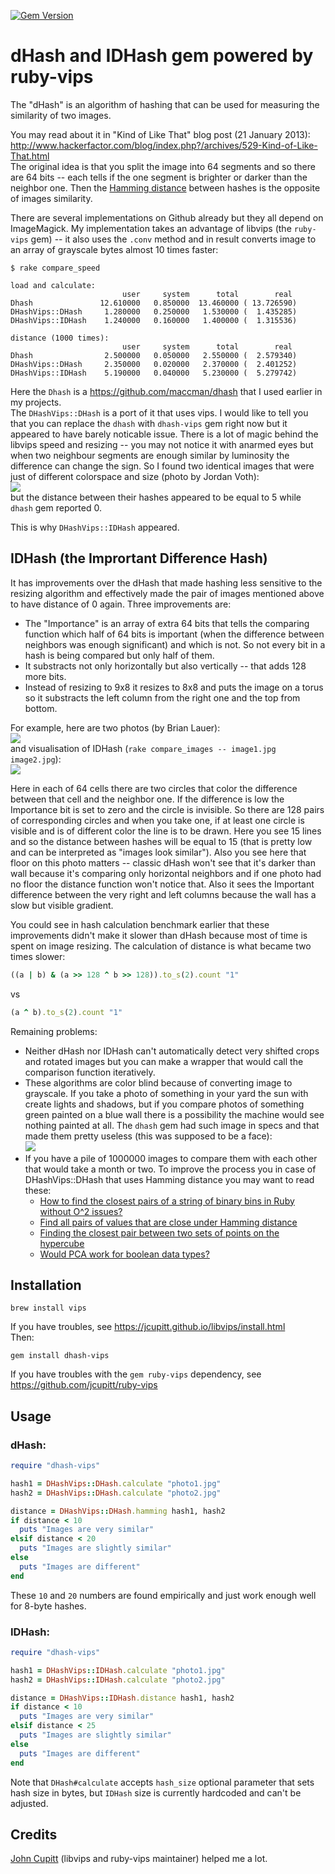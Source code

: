 [![Gem Version](https://badge.fury.io/rb/dhash-vips.svg)](http://badge.fury.io/rb/dhash-vips)

# dHash and IDHash gem powered by ruby-vips

The "dHash" is an algorithm of hashing that can be used for measuring the similarity of two images.

You may read about it in "Kind of Like That" blog post (21 January 2013): http://www.hackerfactor.com/blog/index.php?/archives/529-Kind-of-Like-That.html  
The original idea is that you split the image into 64 segments and so there are 64 bits -- each tells if the one segment is brighter or darker than the neighbor one. Then the [Hamming distance](https://en.wikipedia.org/wiki/Hamming_distance) between hashes is the opposite of images similarity.

There are several implementations on Github already but they all depend on ImageMagick. My implementation takes an advantage of libvips (the `ruby-vips` gem) -- it also uses the `.conv` method and in result converts image to an array of grayscale bytes almost 10 times faster:
```
$ rake compare_speed

load and calculate:
                         user     system      total        real
Dhash               12.610000   0.850000  13.460000 ( 13.726590)
DHashVips::DHash     1.280000   0.250000   1.530000 (  1.435285)
DHashVips::IDHash    1.240000   0.160000   1.400000 (  1.315536)

distance (1000 times):
                         user     system      total        real
Dhash                2.500000   0.050000   2.550000 (  2.579340)
DHashVips::DHash     2.350000   0.020000   2.370000 (  2.401252)
DHashVips::IDHash    5.190000   0.040000   5.230000 (  5.279742)
```

Here the `Dhash` is a https://github.com/maccman/dhash that I used earlier in my projects.  
The `DHashVips::DHash` is a port of it that uses vips. I would like to tell you that you can replace the `dhash` with `dhash-vips` gem right now but it appeared to have barely noticable issue. There is a lot of magic behind the libvips speed and resizing -- you may not notice it with anarmed eyes but when two neighbour segments are enough similar by luminosity the difference can change the sign. So I found two identical images that were just of different colorspace and size (photo by Jordan Voth):  
![](https://storage.googleapis.com/dhash-vips.nakilon.pro/dhash_issue_example.png)  
but the distance between their hashes appeared to be equal to 5 while `dhash` gem reported 0.

This is why `DHashVips::IDHash` appeared.

## IDHash (the Imprortant Difference Hash)

It has improvements over the dHash that made hashing less sensitive to the resizing algorithm and effectively made the pair of images mentioned above to have distance of 0 again. Three improvements are:  
* The "Importance" is an array of extra 64 bits that tells the comparing function which half of 64 bits is important (when the difference between neighbors was enough significant) and which is not. So not every bit in a hash is being compared but only half of them.
* It substracts not only horizontally but also vertically -- that adds 128 more bits.
* Instead of resizing to 9x8 it resizes to 8x8 and puts the image on a torus so it substracts the left column from the right one and the top from bottom.

For example, here are two photos (by Brian Lauer):  
![](https://storage.googleapis.com/dhash-vips.nakilon.pro/idhash_example_in.png)  
and visualisation of IDHash (`rake compare_images -- image1.jpg image2.jpg`):  
![](https://storage.googleapis.com/dhash-vips.nakilon.pro/idhash_example_out.png)  

Here in each of 64 cells there are two circles that color the difference between that cell and the neighbor one. If the difference is low the Importance bit is set to zero and the circle is invisible. So there are 128 pairs of corresponding circles and when you take one, if at least one circle is visible and is of different color the line is to be drawn. Here you see 15 lines and so the distance between hashes will be equal to 15 (that is pretty low and can be interpreted as "images look similar"). Also you see here that floor on this photo matters -- classic dHash won't see that it's darker than wall because it's comparing only horizontal neighbors and if one photo had no floor the distance function won't notice that. Also it sees the Important difference between the very right and left columns because the wall has a slow but visible gradient.

You could see in hash calculation benchmark earlier that these improvements didn't make it slower than dHash because most of time is spent on image resizing. The calculation of distance is what became two times slower:
```ruby
((a | b) & (a >> 128 ^ b >> 128)).to_s(2).count "1"
```
vs
```ruby
(a ^ b).to_s(2).count "1"
```

Remaining problems:  
* Neither dHash nor IDHash can't automatically detect very shifted crops and rotated images but you can make a wrapper that would call the comparison function iteratively.  
* These algorithms are color blind because of converting image to grayscale. If you take a photo of something in your yard the sun with create lights and shadows, but if you compare photos of something green painted on a blue wall there is a possibility the machine would see nothing painted at all. The `dhash` gem had such image in specs and that made them pretty useless (this was supposed to be a face):  
![](https://storage.googleapis.com/dhash-vips.nakilon.pro/colorblind.png)  
* If you have a pile of 1000000 images to compare them with each other that would take a month or two. To improve the process you in case of DHashVips::DHash that uses Hamming distance you may want to read these:  
  * [How to find the closest pairs of a string of binary bins in Ruby without O^2 issues?](https://stackoverflow.com/q/8734034/322020)  
  * [Find all pairs of values that are close under Hamming distance](https://cstheory.stackexchange.com/q/18516/27420)  
  * [Finding the closest pair between two sets of points on the hypercube](https://cstheory.stackexchange.com/q/16322/27420)  
  * [Would PCA work for boolean data types?](https://stats.stackexchange.com/q/159705/1125)  

## Installation

    brew install vips

If you have troubles, see https://jcupitt.github.io/libvips/install.html  
Then:

    gem install dhash-vips

If you have troubles with the `gem ruby-vips` dependency, see https://github.com/jcupitt/ruby-vips  

## Usage

### dHash:

```ruby
require "dhash-vips"

hash1 = DHashVips::DHash.calculate "photo1.jpg"
hash2 = DHashVips::DHash.calculate "photo2.jpg"

distance = DHashVips::DHash.hamming hash1, hash2
if distance < 10
  puts "Images are very similar"
elsif distance < 20
  puts "Images are slightly similar"
else
  puts "Images are different"
end
```

These `10` and `20` numbers are found empirically and just work enough well for 8-byte hashes.

### IDHash:

```ruby
require "dhash-vips"

hash1 = DHashVips::IDHash.calculate "photo1.jpg"
hash2 = DHashVips::IDHash.calculate "photo2.jpg"

distance = DHashVips::IDHash.distance hash1, hash2
if distance < 10
  puts "Images are very similar"
elsif distance < 25
  puts "Images are slightly similar"
else
  puts "Images are different"
end
```

Note that `DHash#calculate` accepts `hash_size` optional parameter that sets hash size in bytes, but `IDHash` size is currently hardcoded and can't be adjusted.

## Credits

[John Cupitt](https://github.com/jcupitt) (libvips and ruby-vips maintainer) helped me a lot.
